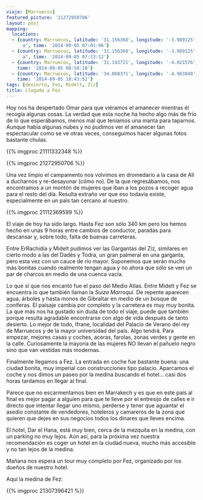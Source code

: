 ```yaml
---
viaje: [Marruecos]
featured_picture: '21272950706'
layout: post
mapping:
  locations:
  - {country: Marruecos, latitude: '31.156368', longitude: '-3.989125', place: "Er-Rachidí\
      a", time: '2014-09-05 07:01:06'}
  - {country: Marruecos, latitude: '31.156368', longitude: '-3.989125', place: "Er-Rachidí\
      a", time: '2014-09-05 07:13:12'}
  - {country: Marruecos, latitude: '31.143721', longitude: '-4.021576', place: Adrouine,
    time: '2014-09-05 08:58:18'}
  - {country: Marruecos, latitude: '34.068371', longitude: '-4.983840', place: Fez,
    time: '2014-09-05 18:43:52'}
tags: [desierto, Fez, Midelt, Ziz]
title: Llegada a Fez
---
```

Hoy nos ha despertado Omar para que viéramos el amanecer mientras él recogía algunas cosas. La verdad que esta noche ha hecho algo más de frío de lo que esperábamos, menos mal que teníamos una manta para taparnos. Aunque había algunas nubes y no pudimos ver el amanecer tan espectacular como se ve otras veces, conseguimos hacer algunas fotos bastante chulas.

{{% imgproc 21111332348 %}}

{{% imgproc 21272950706 %}}

Una vez limpio el campamento nos volvimos en dromedario a la casa de Alí a ducharnos y re-desayunar (cómo no). De la que regresábamos, nos encontramos a un montón de mujeres que iban a los pozos a recoger agua para el resto del día. Resulta extraño ver que eso todavía existe, especialmente en un país tan cercano al nuestro.

{{% imgproc 21112369599 %}}

El viaje de hoy ha sido largo. Hasta Fez son sólo 340 km pero los hemos hecho en unas 9 horas entre cambios de conductor, paradas para descansar y, sobre todo, falta de buenas carreteras.

Entre ErRachidia y Midelt pudimos ver las Gargantas del Ziz, similares en cierto modo a las del Dadés y Todra, un gran palmeral en una garganta, pero esta vez con un cauce de río mayor. Suponemos que serán mucho más bonitas cuando realmente tengan agua y no ahora que sólo se ven un par de charcos en medio de una cuenca vacía.

Lo que sí que nos encantó fue el paso del Medio Atlas. Entre Midelt y Fez se encuentra lo que también llaman la <em>Suiza Marroquí.</em> De repente aparecen agua, árboles y hasta monos de Gibraltar en medio de un bosque de coníferas. El paisaje cambia por completo y la carretera es muy muy bonita. La que más nos ha gustado sin duda de todo el viaje, puede que también porque resulta agradable encontrarse con algo de vida después de tanto desierto. Lo mejor de todo, Ifrane, localidad del Palacio de Verano del rey de Marruecos y de la mayor universidad del país. Algo tendrá. Para empezar, mejores casas y coches, aceras, farolas, zonas verdes y gente en la calle. Curiosamente la mayoría de las mujeres NO llevan el pañuelo negro sino que van vestidas más modernas.

Finalmente llegamos a Fez. La entrada en coche fue bastante buena: una ciudad bonita, muy imperial con construcciones tipo palacio. Aparcamos el coche y nos dimos un paseo por la medina buscando el hotel... casi dos horas tardamos en llegar al final. 

Parece que no escarmentamos bien en Marrakech y es que en este país al final es mejor pagar a alguien para que te lleve por el entresijo de calles e ir directo que intentar llegar uno mismo, perderse y tener que aguantar el asedio constante de vendedores, hoteleros y camareros de la zona que quieren que dejes en sus negocios todos los dinares que lleves encima.

El hotel, Dar el Hana, está muy bien, cerca de la mezquita en la medina, con un parking no muy lejos. Aún así, para la próxima vez nuestra recomendación es coger un hotel en la ciudad nueva, mucho más accesible y no tan lejos de la medina.

Mañana nos espera un tour muy completo por Fez, organizado por los dueños de nuestro hotel.

Aquí la medina de Fez:

{{% imgproc 21307396421 %}}
